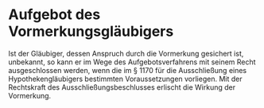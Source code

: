 # Aufgebot des Vormerkungsgläubigers

Ist der Gläubiger, dessen Anspruch durch die Vormerkung gesichert ist, unbekannt, so kann er im Wege des Aufgebotsverfahrens mit seinem Recht ausgeschlossen werden, wenn die im § 1170 für die Ausschließung eines Hypothekengläubigers bestimmten Voraussetzungen vorliegen. Mit der Rechtskraft des Ausschließungsbeschlusses erlischt die Wirkung der Vormerkung.